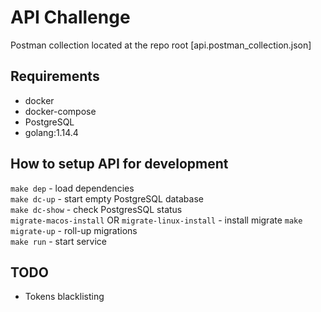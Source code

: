 # API Challenge

Postman collection located at the repo root [api.postman_collection.json]

## Requirements

- docker
- docker-compose
- PostgreSQL
- golang:1.14.4

## How to setup API for development

```make dep``` - load dependencies\
```make dc-up``` - start empty PostgreSQL database  
```make dc-show``` - check PostgresSQL status\
```migrate-macos-install``` OR ```migrate-linux-install``` - install migrate
```make migrate-up``` - roll-up migrations  
```make run``` - start service

## TODO

- Tokens blacklisting
